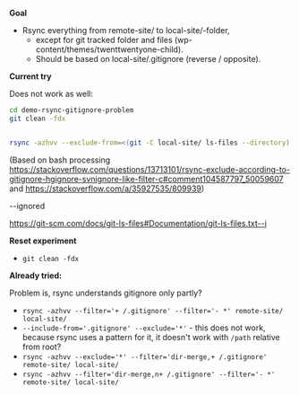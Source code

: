 
**Goal**

- Rsync everything from remote-site/ to local-site/-folder, 
    - except for git tracked folder and files (wp-content/themes/twenttwentyone-child). 
    - Should be based on local-site/.gitignore (reverse / opposite).


**Current try**

Does not work as well:

```bash
cd demo-rsync-gitignore-problem
git clean -fdx


rsync -azhvv --exclude-from=<(git -C local-site/ ls-files --directory) remote-site/ local-site/

```

(Based on bash processing https://stackoverflow.com/questions/13713101/rsync-exclude-according-to-gitignore-hgignore-svnignore-like-filter-c#comment104587797_50059607 and  https://stackoverflow.com/a/35927535/809939)

--ignored

https://git-scm.com/docs/git-ls-files#Documentation/git-ls-files.txt--i

**Reset experiment**

- `git clean -fdx`

**Already tried:**

Problem is, rsync understands gitignore only partly?

- `rsync -azhvv --filter='+ /.gitignore' --filter='- *' remote-site/ local-site/`
- `--include-from='.gitignore' --exclude='*'` - this does not work, because rsync uses a pattern for it, it doesn't work with `/path` relative from root?
- `rsync -azhvv --exclude='*' --filter='dir-merge,+ /.gitignore' remote-site/ local-site/` 
- `rsync -azhvv --filter='dir-merge,n+ /.gitignore' --filter='- *' remote-site/ local-site/`